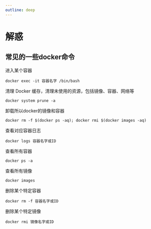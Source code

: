 ```yaml
---
outline: deep
---
```


# 解惑

## 常见的一些docker命令

进入某个容器

```
docker exec -it 容器名字 /bin/bash
```

清理 Docker 缓存，清理未使用的资源，包括镜像、容器、网络等

```
docker system prune -a
```

卸载所以docker的镜像和容器

```
docker rm -f $(docker ps -aq); docker rmi $(docker images -aq)
```

查看对应容器日志

```
docker logs 容器名字或ID
```

查看所有容器

```
docker ps -a
```

查看所有镜像

```
docker images
```

删除某个特定容器

```
docker rm -f 容器名字或ID
```

删除某个特定镜像

```
docker rmi 镜像名字或ID
```
